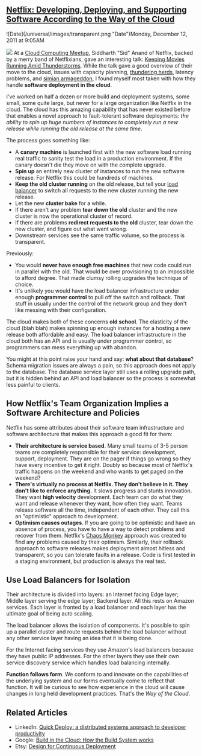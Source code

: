 ## [Netflix: Developing, Deploying, and Supporting Software According to the Way of the Cloud](/blog/2011/12/12/netflix-developing-deploying-and-supporting-software-accordi.html)

<div class="journal-entry-tag journal-entry-tag-post-title"><span class="posted-on">![Date](/universal/images/transparent.png "Date")Monday, December 12, 2011 at 9:05AM</span></div>

<div class="body">

![](http://farm2.static.flickr.com/1207/5104530447_c187318ba6_m.jpg) At a [Cloud Computing Meetup](http://www.meetup.com/cloudcomputing/events/42723632/?a=ed1_l6), Siddharth "Sid" Anand of Netflix, backed by a merry band of Netflixians, gave an interesting talk: [Keeping Movies Running Amid Thunderstorms](http://www.slideshare.net/r39132/keeping-movies-running-amid-thunderstorms). While the talk gave a good overview of their move to the cloud, issues with capacity planning, [thundering herds](http://highscalability.com/blog/2008/3/14/problem-mobbing-the-least-used-resource-error.html), latency problems, and [simian armageddon](http://highscalability.com/blog/2011/7/20/netflix-harden-systems-using-a-barrel-of-problem-causing-mon.html), I found myself most taken with how they handle **software deployment in the cloud**.

I've worked on half a dozen or more build and deployment systems, some small, some quite large, but never for a large organization like Netflix in the cloud. The cloud has this amazing capability that has never existed before that enables a novel approach to fault-tolerant software deployments: _the ability to spin up huge numbers of instances to completely run a new release while running the old release at the same time_.

The process goes something like: 

*   A **canary machine** is launched first with the new software load running real traffic to sanity test the load in a production environment. If the canary doesn't die they move on with the complete upgrade.
*   **Spin up** an entirely new cluster of instances to run the new software release. For Netflix this could be hundreds of machines. 
*   **Keep the old cluster running** on the old release, but tell your [load balancer](http://aws.amazon.com/elasticloadbalancing/) to switch all requests to the new cluster running the new release.
*   Let the new **cluster bake** for a while.
*   If there aren't any problem **tear down the old** cluster and the new cluster is now the operational cluster of record.
*   If there are problems **redirect requests to the old** cluster, tear down the new cluster, and figure out what went wrong.
*   Downstream services see the same traffic volume, so the process is transparent. 

Previously:

*   You would **never have enough free machines** that new code could run in parallel with the old. That would be over provisioning to an impossible to afford degree. That made clumsy rolling upgrades the technique of choice.
*   It's unlikely you would have the load balancer infrastructure under enough **programmer control** to pull off the switch and rollback. That stuff in usually under the control of the network group and they don't like messing with their configuration.

The cloud makes both of these concerns **old school**. The elasticity of the cloud (blah blah) makes spinning up enough instances for a hosting a new release both affordable and easy. The load balancer infrastructure in the cloud both has an API and is usually under programmer control, so programmers can mess everything up with abandon.

You might at this point raise your hand and say: **what about that database**? Schema migration issues are always a pain, so this approach does not apply to the database. The database service layer still uses a rolling upgrade path, but it is hidden behind an API and load balancer so the process is somewhat less painful to clients.

## How Netflix's Team Organization Implies a Software Architecture and Policies

Netflix has some attributes about their software team infrastructure and software architecture that makes this approach a good fit for them:

*   **Their architecture is service based**. Many small teams of 3-5 person teams are completely responsible for their service: development, support, deployment. They are on the pager if things go wrong so they have every incentive to get it right. Doubly so because most of Netflix's traffic happens on the weekend and who wants to get paged on the weekend? 
*   **There's virtually no process at Netflix. They don't believe in it. They don't like to enforce anything.** It slows progress and stunts innovation. They want **high velocity** development. Each team can do what they want and release whenever they want, how often they want. Teams release software all the time, independent of each other. They call this an "optimistic" approach to development.
*   **Optimism causes outages**. If you are going to be optimistic and have an absence of process, you have to have a way to detect problems and recover from them. Netflix's [Chaos Monkey](http://highscalability.com/blog/2010/12/28/netflix-continually-test-by-failing-servers-with-chaos-monke.html) approach was created to find any problems caused by their optimism. Similarly, their rollback approach to software releases makes deployment almost hitless and transparent, so you can tolerate faults in a release. Code is first tested in a staging environment, but production is always the real test.

## Use Load Balancers for Isolation

Their architecture is divided into layers: an Internet facing Edge layer; Middle layer serving the edge layer; Backend layer. All this rests on Amazon services. Each layer is fronted by a load balancer and each layer has the ultimate goal of being auto scaling. 

The load balancer allows the isolation of components. It's possible to spin up a parallel cluster and route requests behind the load balancer without any other service layer having an idea that it is being done.

For the Internet facing services they use Amazon's load balancers because they have public IP addresses. For the other layers they use their own service discovery service which handles load balancing internally.

**Function follows form**. We conform to and innovate on the capabilities of the underlying system and our forms eventually come to reflect that function. It will be curious to see how experience in the cloud will cause changes in long held development practices. That's the _Way of the Cloud_.

## Related Articles

*   LinkedIn: [Quick Deploy: a distributed systems approach to developer productivity](http://engineering.linkedin.com/developer-productivity/quick-deploy-distributed-systems-approach-developer-productivity)
*   Google: [Build in the Cloud: How the Build System works](http://google-engtools.blogspot.com/2011/08/build-in-cloud-how-build-system-works.html)
*   Etsy: [Design for Continuous Deployment](http://www.lukew.com/ff/entry.asp?1460)

</div>